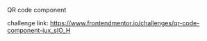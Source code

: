 QR code component

challenge link: https://www.frontendmentor.io/challenges/qr-code-component-iux_sIO_H
